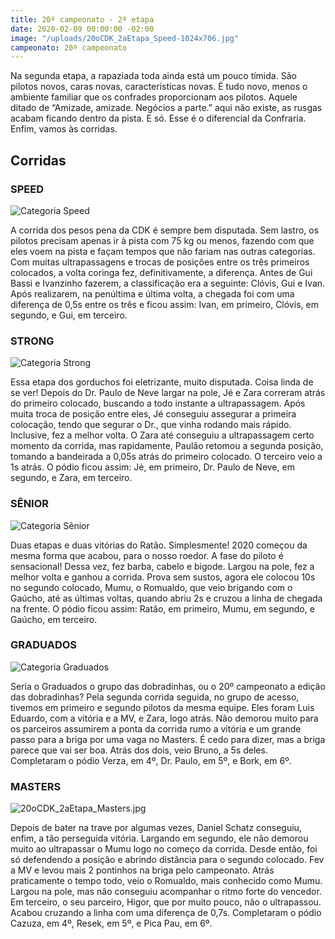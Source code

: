```yaml
---
title: 20º campeonato - 2ª etapa
date: 2020-02-09 00:00:00 -02:00
image: "/uploads/20oCDK_2aEtapa_Speed-1024x706.jpg"
campeonato: 20º campeonato
---
```


Na segunda etapa, a rapaziada toda ainda está um pouco tímida. São pilotos novos, caras novas, características novas. É tudo novo, menos o ambiente familiar que os confrades proporcionam aos pilotos. Aquele ditado de “Amizade, amizade. Negócios a parte.” aqui não existe, as rusgas acabam ficando dentro da pista. E só. Esse é o diferencial da Confraria. Enfim, vamos às corridas.

## Corridas

### SPEED

![Categoria Speed](/uploads/20oCDK_2aEtapa_Speed-1024x706.jpg)

A corrida dos pesos pena da CDK é sempre bem disputada. Sem lastro, os pilotos precisam apenas ir à pista com 75 kg ou menos, fazendo com que eles voem na pista e façam tempos que não fariam nas outras categorias. Com muitas ultrapassagens e trocas de posições entre os três primeiros colocados, a volta coringa fez, definitivamente, a diferença. Antes de Gui Bassi e Ivanzinho fazerem, a classificação era a seguinte: Clóvis, Gui e Ivan. Após realizarem, na penúltima e última volta, a chegada foi com uma diferença de 0,5s entre os três e ficou assim: Ivan, em primeiro, Clóvis, em segundo, e Gui, em terceiro.

### STRONG

![Categoria Strong](/uploads/20oCDK_2aEtapa_Strong-1024x674.jpg)

Essa etapa dos gorduchos foi eletrizante, muito disputada. Coisa linda de se ver! Depois do Dr. Paulo de Neve largar na pole, Jé e Zara correram atrás do primeiro colocado, buscando a todo instante a ultrapassagem. Após muita troca de posição entre eles, Jé conseguiu assegurar a primeira colocação, tendo que segurar o Dr., que vinha rodando mais rápido. Inclusive, fez a melhor volta. O Zara até conseguiu a ultrapassagem certo momento da corrida, mas rapidamente, Paulão retomou a segunda posição, tomando a bandeirada a 0,05s atrás do primeiro colocado. O terceiro veio a 1s atrás. O pódio ficou assim: Jé, em primeiro, Dr. Paulo de Neve, em segundo, e Zara, em terceiro.

### SÊNIOR

![Categoria Sênior](/uploads/20oCDK_2aEtapa_Senior.jpg)

Duas etapas e duas vitórias do Ratão. Simplesmente! 2020 começou da mesma forma que acabou, para o nosso roedor. A fase do piloto é sensacional! Dessa vez, fez barba, cabelo e bigode. Largou na pole, fez a melhor volta e ganhou a corrida. Prova sem sustos, agora ele colocou 10s no segundo colocado, Mumu, o Romualdo, que veio brigando com o Gaúcho, até as últimas voltas, quando abriu 2s e cruzou a linha de chegada na frente. O pódio ficou assim: Ratão, em primeiro, Mumu, em segundo, e Gaúcho, em terceiro.

### GRADUADOS

![Categoria Graduados](/uploads/20oCDK_2aEtapa_Graduados.jpg)

Seria o Graduados o grupo das dobradinhas, ou o 20º campeonato a edição das dobradinhas? Pela segunda corrida seguida, no grupo de acesso, tivemos em primeiro e segundo pilotos da mesma equipe. Eles foram Luis Eduardo, com a vitória e a MV, e Zara, logo atrás. Não demorou muito para os parceiros assumirem a ponta da corrida rumo a vitória e um grande passo para a briga por uma vaga no Masters. É cedo para dizer, mas a briga parece que vai ser boa. Atrás dos dois, veio Bruno, a 5s deles. Completaram o pódio Verza, em 4º, Dr. Paulo, em 5º, e Bork, em 6º.

### MASTERS

![20oCDK_2aEtapa_Masters.jpg](/uploads/20oCDK_2aEtapa_Masters.jpg)

Depois de bater na trave por algumas vezes, Daniel Schatz conseguiu, enfim, a tão perseguida vitória. Largando em segundo, ele não demorou muito ao ultrapassar o Mumu logo no começo da corrida. Desde então, foi só defendendo a posição e abrindo distância para o segundo colocado. Fev a MV e levou mais 2 pontinhos na briga pelo campeonato. Atrás praticamente o tempo todo, veio o Romualdo, mais conhecido como Mumu. Largou na pole, mas não conseguiu acompanhar o ritmo forte do vencedor. Em terceiro, o seu parceiro, Higor, que por muito pouco, não o ultrapassou. Acabou cruzando a linha com uma diferença de 0,7s. Completaram o pódio Cazuza, em 4º, Resek, em 5º, e Pica Pau, em 6º.